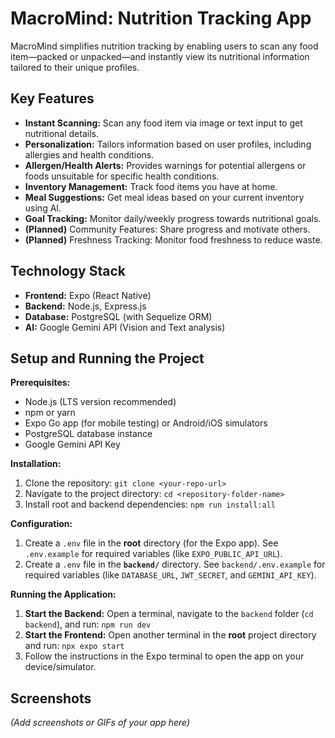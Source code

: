 # MacroMind: Nutrition Tracking App

MacroMind simplifies nutrition tracking by enabling users to scan any food item—packed or unpacked—and instantly view its nutritional information tailored to their unique profiles.

## Key Features

- **Instant Scanning:** Scan any food item via image or text input to get nutritional details.
- **Personalization:** Tailors information based on user profiles, including allergies and health conditions.
- **Allergen/Health Alerts:** Provides warnings for potential allergens or foods unsuitable for specific health conditions.
- **Inventory Management:** Track food items you have at home.
- **Meal Suggestions:** Get meal ideas based on your current inventory using AI.
- **Goal Tracking:** Monitor daily/weekly progress towards nutritional goals.
- **(Planned)** Community Features: Share progress and motivate others.
- **(Planned)** Freshness Tracking: Monitor food freshness to reduce waste.

## Technology Stack

- **Frontend:** Expo (React Native)
- **Backend:** Node.js, Express.js
- **Database:** PostgreSQL (with Sequelize ORM)
- **AI:** Google Gemini API (Vision and Text analysis)

## Setup and Running the Project

**Prerequisites:**

- Node.js (LTS version recommended)
- npm or yarn
- Expo Go app (for mobile testing) or Android/iOS simulators
- PostgreSQL database instance
- Google Gemini API Key

**Installation:**

1.  Clone the repository: `git clone <your-repo-url>`
2.  Navigate to the project directory: `cd <repository-folder-name>`
3.  Install root and backend dependencies: `npm run install:all`

**Configuration:**

1.  Create a `.env` file in the **root** directory (for the Expo app). See `.env.example` for required variables (like `EXPO_PUBLIC_API_URL`).
2.  Create a `.env` file in the **`backend/`** directory. See `backend/.env.example` for required variables (like `DATABASE_URL`, `JWT_SECRET`, and `GEMINI_API_KEY`).

**Running the Application:**

1.  **Start the Backend:** Open a terminal, navigate to the `backend` folder (`cd backend`), and run: `npm run dev`
2.  **Start the Frontend:** Open another terminal in the **root** project directory and run: `npx expo start`
3.  Follow the instructions in the Expo terminal to open the app on your device/simulator.

## Screenshots

_(Add screenshots or GIFs of your app here)_
